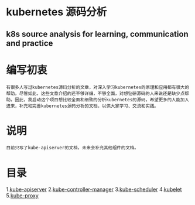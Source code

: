 kubernetes 源码分析
=================================================================
k8s source analysis for learning, communication and practice
-----------------------------------------------------------------
# 编写初衷
    有很多人写过kubernetes源码分析的文章，对深入学习kubernetes的原理和应用都有很大的帮助。尽管如此，这些文章介绍的还不够详细，不够全面，对想钻研源码的人来说还是缺少点帮助。因此，我启动这个项目想比较全面和细致的分析kubernetes的源码，希望更多的人能加入进来，补充和完善kubernetes源码分析的文档，以供大家学习、交流和实践。
# 说明
    目前只写了kube-apiserver的文档，未来会补充其他组件的文档。
# 目录
1.[kube-apiserver](/kube-apiserver/kube-apiserver.md)
2.[kube-controller-manager](/kube-controller-manager/kube-controller-manager.md)
3.[kube-scheduler](/kube-scheduler/kube-scheduler.md)
4.[kubelet](/kubelet/kubelet.md)
5.[kube-proxy](/kube-proxy/kube-proxy.md)
